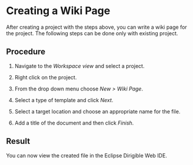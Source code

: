 # Creating a Wiki Page

After creating a project with the steps above, you can write a wiki page for the project. The following steps can be done only with existing project.

## Procedure
1.	Navigate to the *Workspace view* and select a project.

2.	Right click on the project.

3.	From the drop down menu choose *New > Wiki Page*.

4.	Select a type of template and click *Next*.

5.	Select a target location and choose an appropriate name for the file.

6.	Add a title of the document and then click *Finish*.

## Result
You can now view the created file in the Eclipse Dirigible Web IDE.


